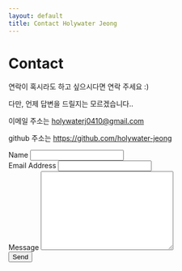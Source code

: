 ```yaml
---
layout: default
title: Contact Holywater Jeong
---
```


<div id="contact">
  <h1 class="pageTitle">Contact</h1>
  <div class="contactContent">
    <p>연락이 혹시라도 하고 싶으시다면 연락 주세요 :)</p>
    <p>다만, 언제 답변을 드릴지는 모르겠습니다..</p>
    <p>이메일 주소는 <a href="mailto:brimaidesigns@gmail.com">holywaterj0410@gmail.com</a></p>
    <p>github 주소는 <a href="https://github.com/holywater-jeong">https://github.com/holywater-jeong</a></p>
  </div>
  <form action="http://formspree.io/holywaterj0410@gmail.com" method="POST">
    <label for="name">Name</label>
    <input type="text" id="name" name="name" class="full-width"><br>
    <label for="email">Email Address</label>
    <input type="email" id="email" name="_replyto" class="full-width"><br>
    <label for="message">Message</label>
    <textarea name="message" id="message" cols="30" rows="10" class="full-width"></textarea><br>
    <input type="submit" value="Send" class="button">
  </form>
</div>
